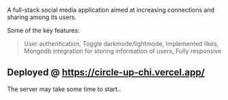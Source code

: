 A full-stack social media application aimed at increasing connections and sharing among its users.

Some of the key features:
> User authentication,
> Toggle darkmode/lightmode,
> Implemented likes,
> Mongodb integration for storing information of users,
> Fully responsive

Deployed @ https://circle-up-chi.vercel.app/
--
The server may take some time to start..
